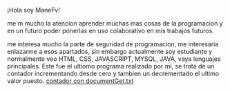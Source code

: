 ¡Hola soy ManeFv!

me m mucho la atencion aprender muchas mas cosas de la programacion y en un futuro poder ponerlas en uso colaborativo en mis trabajos futuros.

me interesa mucho la parte de seguridad de programacion, me interesaria enlazarme a esos apartados, sin embargo actualmente soy estudiante y normalmente veo HTML, CSS, JAVASCRIPT, MYSQL, JAVA, vaya lenguajes principales.
Este fue el ultiomo programa realizado por mí, se trata de un contador incrementando desde cero y tambien un  decrementado el ultimo valor puesto.
[contador con documentGet.txt](https://github.com/ManeFv/ManeFv/files/8632062/contador.con.documentGet.txt)
